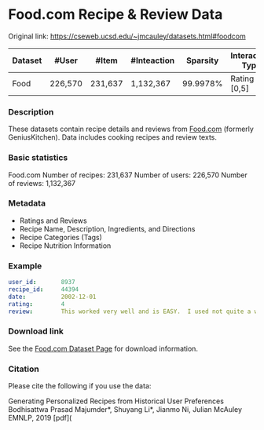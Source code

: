 # Food.com Recipe & Review Data

Original link: https://cseweb.ucsd.edu/~jmcauley/datasets.html#foodcom

| Dataset           | \#User    | \#Item    | \#Inteaction | Sparsity | Interaction Type           | TimeStamp | User Context | Item Context | Interaction Context |
|-------------------|-----------|-----------|--------------|----------|----------------------------|-----------|--------------|--------------|---------------------|
| Food                                        | 226,570    | 231,637   | 1,132,367 | 99\.9978% | Rating<br/> \[0,5\] | √ |  | √ |  |

### Description

These datasets contain recipe details and reviews from [Food.com](https://cseweb.ucsd.edu/~jmcauley/www.food.com) (formerly GeniusKitchen). Data includes cooking recipes and review texts.

### Basic statistics

Food.com
Number of recipes:	231,637
Number of users:	226,570
Number of reviews:	1,132,367

### Metadata

- Ratings and Reviews
- Recipe Name, Description, Ingredients, and Directions
- Recipe Categories (Tags)
- Recipe Nutrition Information

### Example

```yaml
user_id:       8937
recipe_id:     44394
date:          2002-12-01
rating:        4
review:        This worked very well and is EASY.  I used not quite a whole package (10oz) of white chips.  Great!
```

### Download link

See the [Food.com Dataset Page](https://www.kaggle.com/shuyangli94/food-com-recipes-and-user-interactions) for download information.

### Citation

Please cite the following if you use the data:

Generating Personalized Recipes from Historical User Preferences
Bodhisattwa Prasad Majumder*, Shuyang Li*, Jianmo Ni, Julian McAuley
EMNLP, 2019
[pdf](